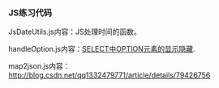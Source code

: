 ### JS练习代码

JsDateUtils.js内容：JS处理时间的函数。

handleOption.js内容：[SELECT中OPTION元素的显示隐藏](http://blog.csdn.net/qq1332479771/article/details/76408826).

map2json.js内容：http://blog.csdn.net/qq1332479771/article/details/79426756